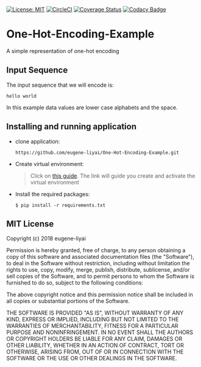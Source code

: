 [![License: MIT](https://img.shields.io/badge/License-MIT-yellow.svg)](https://opensource.org/licenses/MIT)
[![CircleCI](https://circleci.com/gh/eugene-liyai/One-Hot-Encoding-Example.svg?style=svg)](https://circleci.com/gh/eugene-liyai/One-Hot-Encoding-Example)
[![Coverage Status](https://coveralls.io/repos/github/eugene-liyai/One-Hot-Encoding-Example/badge.svg)](https://coveralls.io/github/eugene-liyai/One-Hot-Encoding-Example)
[![Codacy Badge](https://api.codacy.com/project/badge/Grade/129c77b9698c4b36919bc94475babc83)](https://www.codacy.com/app/eugene-liyai/One-Hot-Encoding-Example?utm_source=github.com&amp;utm_medium=referral&amp;utm_content=eugene-liyai/One-Hot-Encoding-Example&amp;utm_campaign=Badge_Grade)
# One-Hot-Encoding-Example
A simple representation of one-hot encoding

## Input Sequence
The input sequence that we will encode is:
```
hello world
```
In this example data values are lower case alphabets and the space.

## Installing and running application

- clone application:
    ```
    https://github.com/eugene-liyai/One-Hot-Encoding-Example.git
    ```
- Create virtual environment:
    > Click on [this guide](http://docs.python-guide.org/en/latest/dev/virtualenvs/). 
The link will guide you create and activate the virtual environment

- Install the required packages:
    ```
    $ pip install -r requirements.txt
    ```

## MIT License

Copyright (c) 2018 eugene-liyai

Permission is hereby granted, free of charge, to any person obtaining a copy
of this software and associated documentation files (the "Software"), to deal
in the Software without restriction, including without limitation the rights
to use, copy, modify, merge, publish, distribute, sublicense, and/or sell
copies of the Software, and to permit persons to whom the Software is
furnished to do so, subject to the following conditions:

The above copyright notice and this permission notice shall be included in all
copies or substantial portions of the Software.

THE SOFTWARE IS PROVIDED "AS IS", WITHOUT WARRANTY OF ANY KIND, EXPRESS OR
IMPLIED, INCLUDING BUT NOT LIMITED TO THE WARRANTIES OF MERCHANTABILITY,
FITNESS FOR A PARTICULAR PURPOSE AND NONINFRINGEMENT. IN NO EVENT SHALL THE
AUTHORS OR COPYRIGHT HOLDERS BE LIABLE FOR ANY CLAIM, DAMAGES OR OTHER
LIABILITY, WHETHER IN AN ACTION OF CONTRACT, TORT OR OTHERWISE, ARISING FROM,
OUT OF OR IN CONNECTION WITH THE SOFTWARE OR THE USE OR OTHER DEALINGS IN THE
SOFTWARE.
